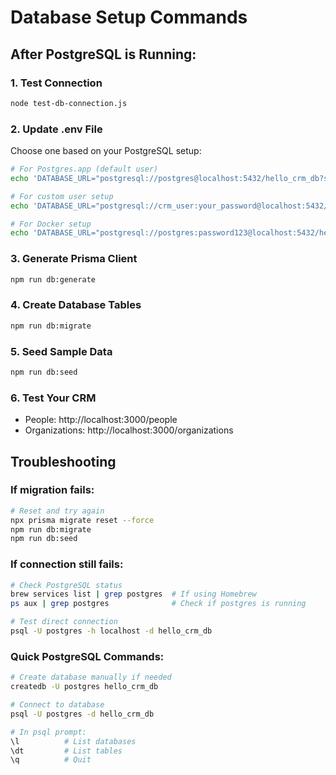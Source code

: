 # Database Setup Commands

## After PostgreSQL is Running:

### 1. Test Connection
```bash
node test-db-connection.js
```

### 2. Update .env File
Choose one based on your PostgreSQL setup:

```bash
# For Postgres.app (default user)
echo 'DATABASE_URL="postgresql://postgres@localhost:5432/hello_crm_db?schema=public"' > .env

# For custom user setup
echo 'DATABASE_URL="postgresql://crm_user:your_password@localhost:5432/hello_crm_db?schema=public"' > .env

# For Docker setup
echo 'DATABASE_URL="postgresql://postgres:password123@localhost:5432/hello_crm_db?schema=public"' > .env
```

### 3. Generate Prisma Client
```bash
npm run db:generate
```

### 4. Create Database Tables
```bash
npm run db:migrate
```

### 5. Seed Sample Data
```bash
npm run db:seed
```

### 6. Test Your CRM
- People: http://localhost:3000/people
- Organizations: http://localhost:3000/organizations

## Troubleshooting

### If migration fails:
```bash
# Reset and try again
npx prisma migrate reset --force
npm run db:migrate
npm run db:seed
```

### If connection still fails:
```bash
# Check PostgreSQL status
brew services list | grep postgres  # If using Homebrew
ps aux | grep postgres              # Check if postgres is running

# Test direct connection
psql -U postgres -h localhost -d hello_crm_db
```

### Quick PostgreSQL Commands:
```bash
# Create database manually if needed
createdb -U postgres hello_crm_db

# Connect to database
psql -U postgres -d hello_crm_db

# In psql prompt:
\l          # List databases
\dt         # List tables
\q          # Quit
```
